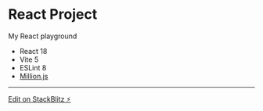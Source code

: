 # React Project

My React playground

- React 18
- Vite 5
- ESLint 8
- [Million.js](https://million.dev/)

---

[Edit on StackBlitz ⚡️](https://stackblitz.com/edit/react-2024-vite)
